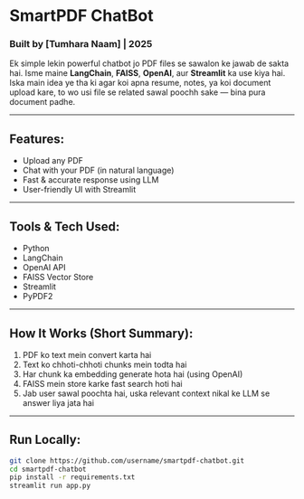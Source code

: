
# SmartPDF ChatBot

### Built by [Tumhara Naam] | 2025

Ek simple lekin powerful chatbot jo PDF files se sawalon ke jawab de sakta hai. Isme maine **LangChain**, **FAISS**, **OpenAI**, aur **Streamlit** ka use kiya hai. Iska main idea ye tha ki agar koi apna resume, notes, ya koi document upload kare, to wo usi file se related sawal poochh sake — bina pura document padhe.

---

## Features:
- Upload any PDF
- Chat with your PDF (in natural language)
- Fast & accurate response using LLM
- User-friendly UI with Streamlit

---

## Tools & Tech Used:
- Python
- LangChain
- OpenAI API
- FAISS Vector Store
- Streamlit
- PyPDF2

---

## How It Works (Short Summary):

1. PDF ko text mein convert karta hai
2. Text ko chhoti-chhoti chunks mein todta hai
3. Har chunk ka embedding generate hota hai (using OpenAI)
4. FAISS mein store karke fast search hoti hai
5. Jab user sawal poochta hai, uska relevant context nikal ke LLM se answer liya jata hai

---

## Run Locally:

```bash
git clone https://github.com/username/smartpdf-chatbot.git
cd smartpdf-chatbot
pip install -r requirements.txt
streamlit run app.py
